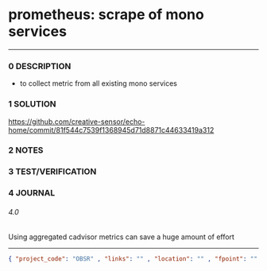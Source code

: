 # prometheus: scrape of mono services
--------------------------------
### 0 DESCRIPTION

- to collect metric from all existing mono services


### 1 SOLUTION

https://github.com/creative-sensor/echo-home/commit/81f544c7539f1368945d71d8871c44633419a312

### 2 NOTES


### 3 TEST/VERIFICATION


### 4 JOURNAL

###### 4.0
Using aggregated cadvisor metrics can save a huge amount of effort

--------------------------------
```json
{ "project_code": "OBSR" , "links": "" , "location": "" , "fpoint": "" }
```
